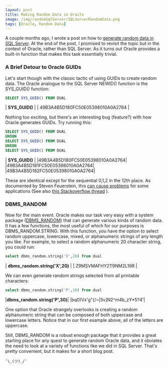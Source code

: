 ```yaml
---
layout: post
title: Making Random Data in Oracle
image: /img/randomSqlServer/SQLServerRandomData.png
tags: [Oracle, Random Data]
---
```


A couple months ago, I wrote a post on how to [generate random data in SQL Server](https://andyspecht.github.io/2017-01-08-random-data-in-sql-server/). At the end of the post, I promised to revisit the topic but in the context of Oracle, rather than SQL Server. As it turns out Oracle provides a built-in function that makes this task essentially trivial.


### A Brief Detour to Oracle GUIDs

Let's start though with the classic tactic of using GUIDs to create random data. The Oracle analogue to the SQL Server NEWID() function is the SYS_GUID() function:


```sql
SELECT SYS_GUID() FROM DUAL 
```

| **SYS_GUID()** | 
| 49B3A4B5D180FC50E05398010A0A2764 | 

Nothing too exciting, but there's an interesting bug (feature?) with how Oracle generates GUIDs. Try running this:

```sql
SELECT SYS_GUID() FROM DUAL 
UNION 
SELECT SYS_GUID() FROM DUAL 
UNION
SELECT SYS_GUID() FROM DUAL 
```

| **SYS_GUID()** | 
|49B3A4B5D180FC50E05398010A0A2764|
|49B3A4B5D181FC50E05398010A0A2764|
|49B3A4B5D182FC50E05398010A0A2764|

These are identical except for the sequential 0,1,2 in the 12th place. As documented by Steven Feuerstein, this [can cause problems](http://feuerthoughts.blogspot.com/2006/02/watch-out-for-sequential-oracle-guids.html) for some applications (See also [this Stackoverflow thread](http://stackoverflow.com/questions/3037462/how-to-generate-a-guid-in-oracle) ).


### DBMS_RANDOM

Now for the main event. Oracle makes our task very easy with a system package ([DBMS_RANDOM](https://docs.oracle.com/cd/E18283_01/appdev.112/e16760/d_random.htm)) that can generate various kinds of random data. It has a few functions, the most useful of which for our purposes is DBMS_RANDOM.STRING. With this function, you have the option to select random uppercase, lowercase, mixed, or alphanumeric strings of any length you like. For example, to select a random alphanumeric 20 character string, you could run:

```sql
select dbms_random.string('X',20) from dual
```

| **dbms_random.string('X',20)** |
| Z9MSVMAFHY2T9NM2L19R |

We can even generate random strings selected from all printable characters:

```sql
select dbms_random.string('P',30) from dual
```

|**dbms_random.string('P',30)**|
|bq0)Vx'g"{/~&#124;5v]N2^m4b_zY*5?4'|

One option that Oracle strangely overlooks is creating a random alphanumeric string that can be composed of both uppercase and lowercase letters. Notice that in our first example above, all of the letters are uppercase.

Still, DBMS_RANDOM is a robust enough package that it provides a great starting place for any quest to generate random Oracle data, and it obviates the need to look at a variety of functions like we did in SQL Server. That's pretty convenient, but it makes for a short blog post.

```
¯\_(ツ)_/¯
```
